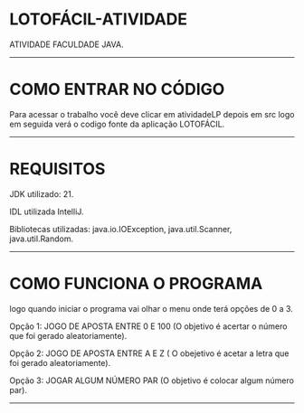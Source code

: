 # LOTOFÁCIL-ATIVIDADE
ATIVIDADE FACULDADE JAVA.  

-------------------------------------------------------------
# COMO ENTRAR NO CÓDIGO 
Para acessar o trabalho você deve clicar em atividadeLP depois em src logo em seguida verá o codigo fonte da aplicação LOTOFÁCIL.  

-------------------------------------------------------------
# REQUISITOS 
JDK utilizado: 21.  

IDL utilizada IntelliJ.  

Bibliotecas utilizadas: java.io.IOException, java.util.Scanner, java.util.Random.  

-------------------------------------------------------------
# COMO FUNCIONA O PROGRAMA
logo quando iniciar o programa vai olhar o menu onde terá opções de 0 a 3.  

Opção 1: JOGO DE APOSTA ENTRE 0 E 100 (O objetivo é acertar o número que foi gerado aleatoriamente).  

Opção 2: JOGO DE APOSTA ENTRE A E Z ( O obejetivo é acetar a letra que foi gerado aleatoriamente).  

Opção 3: JOGAR ALGUM NÚMERO PAR (O objetivo é colocar algum número par).  

-------------------------------------------------------------

